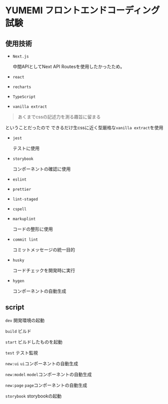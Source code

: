 # YUMEMI フロントエンドコーディング試験

## 使用技術

- `Next.js`

  中間APIとしてNext API Routesを使用したかったため。

- `react`
- `recharts`
- `TypeScript`
- `vanilla extract`

> あくまでcssの記述力を測る趣旨に留まる

ということだったので
できるだけ生cssに近く型厳格な`vanilla extract`を使用

- `jest`

  テストに使用

- `storybook`

  コンポーネントの確認に使用

- `eslint`
- `prettier`
- `lint-staged`
- `cspell`
- `markuplint`

  コードの整形に使用

- `commit lint`

  コミットメッセージの統一目的

- `husky`

  コードチェックを開発時に実行

- `hygen`

  コンポーネントの自動生成

## script

`dev` 開発環境の起動

`build` ビルド

`start` ビルドしたものを起動

`test` テスト監視

`new:ui` `ui`コンポーネントの自動生成

`new:model` `model`コンポーネントの自動生成

`new:page` `page`コンポーネントの自動生成

`storybook` storybookの起動
